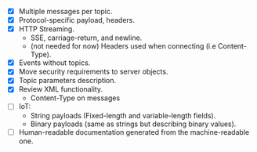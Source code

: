 - [x] Multiple messages per topic.
- [x] Protocol-specific payload, headers.
- [x] HTTP Streaming.
  * SSE, carriage-return, and newline.
  * (not needed for now) Headers used when connecting (i.e Content-Type).
- [x] Events without topics.
- [x] Move security requirements to server objects.
- [x] Topic parameters description.
- [x] Review XML functionality.
  * Content-Type on messages
- [ ] IoT:
  * String payloads (Fixed-length and variable-length fields).
  * Binary payloads (same as strings but describing binary values).
- [ ] Human-readable documentation generated from the machine-readable one.